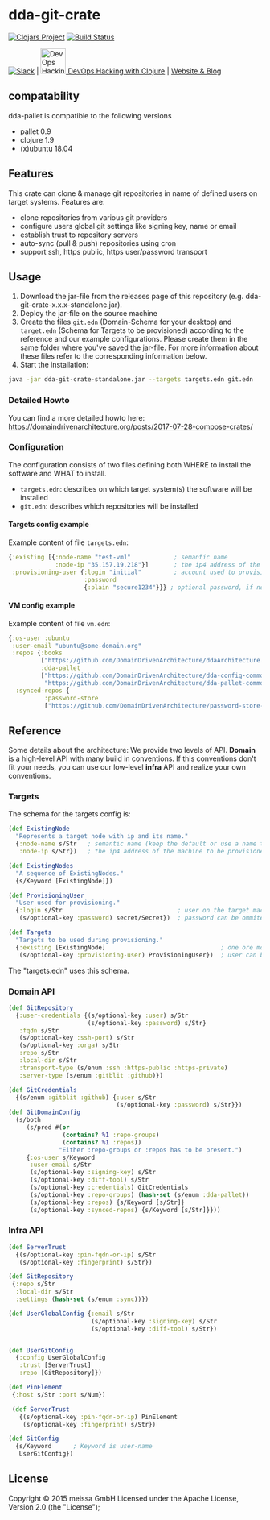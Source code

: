 # dda-git-crate

[![Clojars Project](https://img.shields.io/clojars/v/dda/dda-git-crate.svg)](https://clojars.org/dda/dda-git-crate)
[![Build Status](https://travis-ci.org/DomainDrivenArchitecture/dda-git-crate.svg?branch=master)](https://travis-ci.org/DomainDrivenArchitecture/dda-git-crate)

[![Slack](https://img.shields.io/badge/chat-clojurians-green.svg?style=flat)](https://clojurians.slack.com/messages/#dda-pallet/) | [<img src="https://domaindrivenarchitecture.org/img/meetup.svg" width=50 alt="DevOps Hacking with Clojure Meetup"> DevOps Hacking with Clojure](https://www.meetup.com/de-DE/preview/dda-pallet-DevOps-Hacking-with-Clojure) | [Website & Blog](https://domaindrivenarchitecture.org)

## compatability
dda-pallet is compatible to the following versions
 * pallet 0.9
 * clojure 1.9
 * (x)ubuntu 18.04

## Features
 This crate can clone & manage git repositories in name of defined users on target systems. Features are:
 * clone repositories from various git providers
 * configure users global git settings like signing key, name or email
 * establish trust to repository servers
 * auto-sync (pull & push) repositories using cron
 * support ssh, https public, https user/password transport

## Usage
1. Download the jar-file from the releases page of this repository (e.g. dda-git-crate-x.x.x-standalone.jar).
2. Deploy the jar-file on the source machine
3. Create the files `git.edn` (Domain-Schema for your desktop) and `target.edn` (Schema for Targets to be provisioned) according to the reference and our example configurations. Please create them in the same folder where you've saved the jar-file. For more information about these files refer to the corresponding information below.
4. Start the installation:
```bash
java -jar dda-git-crate-standalone.jar --targets targets.edn git.edn
```

### Detailed Howto
You can find a more detailed howto here: https://domaindrivenarchitecture.org/posts/2017-07-28-compose-crates/

### Configuration
The configuration consists of two files defining both WHERE to install the software and WHAT to install.
* `targets.edn`: describes on which target system(s) the software will be installed
* `git.edn`: describes which repositories will be installed

#### Targets config example
Example content of file `targets.edn`:
```clojure
{:existing [{:node-name "test-vm1"            ; semantic name
             :node-ip "35.157.19.218"}]       ; the ip4 address of the machine to be provisioned
 :provisioning-user {:login "initial"         ; account used to provision
                     :password
                     {:plain "secure1234"}}} ; optional password, if no ssh key is authorized
```

#### VM config example
Example content of file `vm.edn`:
```clojure
{:os-user :ubuntu
 :user-email "ubuntu@some-domain.org"
 :repos {:books
         ["https://github.com/DomainDrivenArchitecture/ddaArchitecture.git"]
         :dda-pallet
         ["https://github.com/DomainDrivenArchitecture/dda-config-commons.git"
          "https://github.com/DomainDrivenArchitecture/dda-pallet-commons.git"]}
  :synced-repos {
          :password-store
          ["https://github.com/DomainDrivenArchitecture/password-store-for-teams.git"]}}
```

## Reference
Some details about the architecture: We provide two levels of API. **Domain** is a high-level API with many build in conventions. If this conventions don't fit your needs, you can use our low-level **infra** API and realize your own conventions.

### Targets
The schema for the targets config is:
```clojure
(def ExistingNode
  "Represents a target node with ip and its name."
  {:node-name s/Str   ; semantic name (keep the default or use a name that suits you)
   :node-ip s/Str})   ; the ip4 address of the machine to be provisioned

(def ExistingNodes
  "A sequence of ExistingNodes."
  {s/Keyword [ExistingNode]})

(def ProvisioningUser
  "User used for provisioning."
  {:login s/Str                                ; user on the target machine, must have sudo rights
   (s/optional-key :password) secret/Secret})  ; password can be ommited, if a ssh key is authorized

(def Targets
  "Targets to be used during provisioning."
  {:existing [ExistingNode]                                ; one ore more target nodes.
   (s/optional-key :provisioning-user) ProvisioningUser})  ; user can be ommited to execute on localhost with current user.
```
The "targets.edn" uses this schema.

### Domain API
```clojure
(def GitRepository
  {:user-credentials {(s/optional-key :user) s/Str
                      (s/optional-key :password) s/Str}
   :fqdn s/Str
   (s/optional-key :ssh-port) s/Str
   (s/optional-key :orga) s/Str
   :repo s/Str
   :local-dir s/Str
   :transport-type (s/enum :ssh :https-public :https-private)
   :server-type (s/enum :gitblit :github)})

(def GitCredentials
  {(s/enum :gitblit :github) {:user s/Str
                              (s/optional-key :password) s/Str}})
(def GitDomainConfig
  (s/both
     (s/pred #(or
               (contains? %1 :repo-groups)
               (contains? %1 :repos))
              "Either :repo-groups or :repos has to be present.")
     {:os-user s/Keyword
      :user-email s/Str
      (s/optional-key :signing-key) s/Str
      (s/optional-key :diff-tool) s/Str
      (s/optional-key :credentials) GitCredentials
      (s/optional-key :repo-groups) (hash-set (s/enum :dda-pallet))
      (s/optional-key :repos) {s/Keyword [s/Str]}
      (s/optional-key :synced-repos) {s/Keyword [s/Str]}}))
```

### Infra API
```clojure
(def ServerTrust
  {(s/optional-key :pin-fqdn-or-ip) s/Str
   (s/optional-key :fingerprint) s/Str})

(def GitRepository
 {:repo s/Str
  :local-dir s/Str
  :settings (hash-set (s/enum :sync))})

(def UserGlobalConfig {:email s/Str
                       (s/optional-key :signing-key) s/Str
                       (s/optional-key :diff-tool) s/Str})


(def UserGitConfig
  {:config UserGlobalConfig
   :trust [ServerTrust]
   :repo [GitRepository]})

(def PinElement
 {:host s/Str :port s/Num})

 (def ServerTrust
   {(s/optional-key :pin-fqdn-or-ip) PinElement
    (s/optional-key :fingerprint) s/Str})

(def GitConfig
  {s/Keyword      ; Keyword is user-name
   UserGitConfig})
```

## License
Copyright © 2015 meissa GmbH
Licensed under the Apache License, Version 2.0 (the "License");
